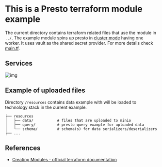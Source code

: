 # This is a Presto terraform module example

The current directory contains terraform related files that use the module in `../`. The example module spins up presto in [cluster mode](../conf/nomad/presto.hcl) having one worker.
It uses vault as the shared secret provider. For more details check [main.tf](./main.tf).

## Services
![img](./terraform-nomad-presto.png)

## Example of uploaded files
Directory `/resources` contains data example with will be loaded to technology stack in the current example.

```text
├── resources
│   ├── data/           # files that are uploaded to minio
│   ├── query/          # presto query example for uploaded data
│   └── schema/         # schema(s) for data serializers/deserializers
├── ...
```

## References
- [Creating Modules - official terraform documentation](https://www.terraform.io/docs/modules/index.html)
